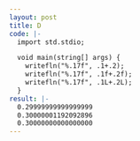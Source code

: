```yaml
---
layout: post
title: D
code: |-
  import std.stdio;

  void main(string[] args) {
    writefln("%.17f", .1+.2);
    writefln("%.17f", .1f+.2f);
    writefln("%.17f", .1L+.2L);
  }
result: |-
  0.29999999999999999  
  0.30000001192092896  
  0.30000000000000000
---
```

